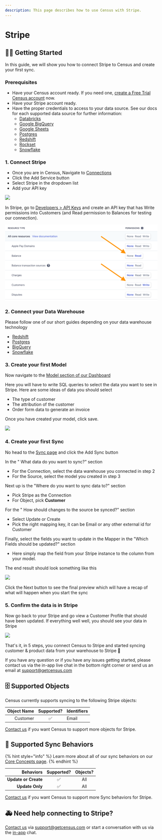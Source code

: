 ```yaml
---
description: This page describes how to use Census with Stripe.
---
```


# Stripe

## 🏃‍♀️ Getting Started

In this guide, we will show you how to connect Stripe to Census and create your first sync.

### Prerequisites

* Have your Census account ready. If you need one, [create a Free Trial Census account](https://app.getcensus.com) now.
* Have your Stripe account ready.
* Have the proper credentials to access to your data source. See our docs for each supported data source for further information:
  * [Databricks](https://docs.getcensus.com/sources/databricks)
  * [Google BigQuery](https://docs.getcensus.com/sources/google-bigquery)
  * [Google Sheets](https://docs.getcensus.com/sources/google-sheets)
  * [Postgres](https://docs.getcensus.com/sources/postgres)
  * [Redshift](https://docs.getcensus.com/sources/redshift)
  * [Rockset](https://docs.getcensus.com/sources/rockset)
  * [Snowflake](https://docs.getcensus.com/sources/snowflake)

### 1. Connect Stripe

* Once you are in Census, Navigate to [Connections](https://app.getcensus.com/connections)
* Click the Add Service button
* Select Stripe in the dropdown list
* Add your API key

![](https://d33v4339jhl8k0.cloudfront.net/docs/assets/5bb7d5d0042863158cc71f7e/images/5fbc4462cff47e00160bcde2/file-tKjZxmKj6C.png)

In Stripe, go to [Developers > API Keys](https://dashboard.stripe.com/apikeys) and create an API key that has Write permissions into Customers (and Read permission to Balances for testing our connection).

![](<../.gitbook/assets/Screen Shot 2021-10-28 at 5.03.59 PM (1).png>)

### 2. Connect your Data Warehouse

Please follow one of our short guides depending on your data warehouse technology

* [Redshift](https://help.getcensus.com/article/10-configuring-redshift-postgresql-access)
* [Postgres](https://help.getcensus.com/article/10-configuring-redshift-postgresql-access)
* [BigQuery](https://help.getcensus.com/article/21-configuring-bigquery-access)
* [Snowflake](https://help.getcensus.com/article/8-configuring-snowflake-access)

### 3. Create your first Model

Now navigate to the [Model section of our Dashboard](https://app.getcensus.com/models)

Here you will have to write SQL queries to select the data you want to see in Stripe. Here are some ideas of data you should select

* The type of customer
* The attribution of the customer
* Order form data to generate an invoice

Once you have created your model, click save.&#x20;

![](https://d33v4339jhl8k0.cloudfront.net/docs/assets/5bb7d5d0042863158cc71f7e/images/5f6563834cedfd00173b9a49/file-zg53SxxpoO.png)

### 4. Create your first Sync

No head to the [Sync page](https://app.getcensus.com/syncs) and click the Add Sync button

In the " What data do you want to sync?" section

* For the Connection, select the data warehouse you connected in step 2
* For the Source,  select the model you created in step 3

Next up is the "Where do you want to sync data to?" section

* Pick Stripe as the Connection
* For Object, pick **Customer**

For the " How should changes to the source be synced?" section&#x20;

* Select Update or Create
* Pick the right mapping key, it can be Email or any other external id for Customer

Finally, select the fields you want to update in the Mapper in the "Which Fields should be updated?" section

* Here simply map the field from your Stripe instance to the column from your model.

The end result should look something like this

![](https://d33v4339jhl8k0.cloudfront.net/docs/assets/5bb7d5d0042863158cc71f7e/images/5fbc4804cff47e0017d34b6d/file-drmWJMVTz9.png)

Click the Next button to see the final preview which will have a recap of what will happen when you start the sync

### 5. Confirm the data is in Stripe

Now go back to your Stripe and go view a Customer Profile that should have been updated. If everything well well, you should see your data in Stripe

![](https://d33v4339jhl8k0.cloudfront.net/docs/assets/5bb7d5d0042863158cc71f7e/images/5fbc4ae846e0fb0017fcee63/file-mYnHg4FN41.png)

That's it, in 5 steps, you connect Census to Stripe and started syncing customer & product data from your warehouse to Stripe 🎉

If you have any question or if you have any issues getting started, please contact us via the in-app live chat in the bottom right corner or send us an email at support@getcensus.com

## 🗄 Supported Objects

Census currently supports syncing to the following Stripe objects:

| **Object Name** | **Supported?** | Identifiers |
| --------------: | :------------: | ----------- |
|        Customer |        ✅       | Email       |

[Contact us](mailto:support@getcensus.com) if you want Census to support more objects for Stripe.

## 🔄 Supported Sync Behaviors

{% hint style="info" %}
Learn more about all of our sync behaviors on our [Core Concepts page](../basics/core-concept/#the-different-sync-behaviors).
{% endhint %}

|        **Behaviors** | **Supported?** | **Objects?** |
| -------------------: | :------------: | :----------: |
| **Update or Create** |        ✅       |      All     |
|      **Update Only** |        ✅       |      All     |

[Contact us](mailto:support@getcensus.com) if you want Census to support more Sync behaviors for Stripe.

## 🚑 Need help connecting to Stripe?

[Contact us](mailto:support@getcensus.com) via support@getcensus.com or start a conversation with us via the [in-app](https://app.getcensus.com) chat.
